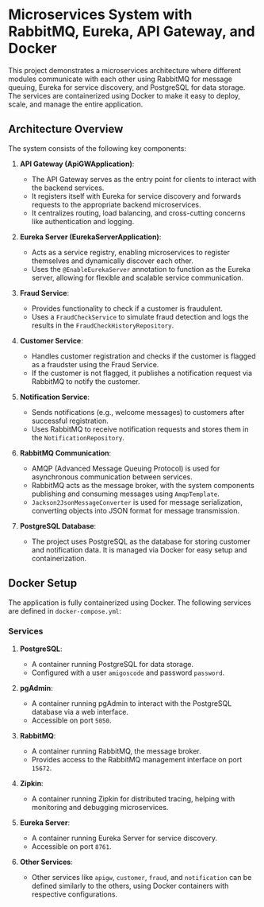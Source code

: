 # Microservices System with RabbitMQ, Eureka, API Gateway, and Docker

This project demonstrates a microservices architecture where different modules communicate with each other using RabbitMQ for message queuing, Eureka for service discovery, and PostgreSQL for data storage. The services are containerized using Docker to make it easy to deploy, scale, and manage the entire application.

## Architecture Overview

The system consists of the following key components:

1. **API Gateway (ApiGWApplication)**:
    - The API Gateway serves as the entry point for clients to interact with the backend services.
    - It registers itself with Eureka for service discovery and forwards requests to the appropriate backend microservices.
    - It centralizes routing, load balancing, and cross-cutting concerns like authentication and logging.

2. **Eureka Server (EurekaServerApplication)**:
    - Acts as a service registry, enabling microservices to register themselves and dynamically discover each other.
    - Uses the `@EnableEurekaServer` annotation to function as the Eureka server, allowing for flexible and scalable service communication.

3. **Fraud Service**:
    - Provides functionality to check if a customer is fraudulent.
    - Uses a `FraudCheckService` to simulate fraud detection and logs the results in the `FraudCheckHistoryRepository`.

4. **Customer Service**:
    - Handles customer registration and checks if the customer is flagged as a fraudster using the Fraud Service.
    - If the customer is not flagged, it publishes a notification request via RabbitMQ to notify the customer.

5. **Notification Service**:
    - Sends notifications (e.g., welcome messages) to customers after successful registration.
    - Uses RabbitMQ to receive notification requests and stores them in the `NotificationRepository`.

6. **RabbitMQ Communication**:
    - AMQP (Advanced Message Queuing Protocol) is used for asynchronous communication between services.
    - RabbitMQ acts as the message broker, with the system components publishing and consuming messages using `AmqpTemplate`.
    - `Jackson2JsonMessageConverter` is used for message serialization, converting objects into JSON format for message transmission.

7. **PostgreSQL Database**:
    - The project uses PostgreSQL as the database for storing customer and notification data. It is managed via Docker for easy setup and containerization.

## Docker Setup

The application is fully containerized using Docker. The following services are defined in `docker-compose.yml`:

### Services
1. **PostgreSQL**:
    - A container running PostgreSQL for data storage.
    - Configured with a user `amigoscode` and password `password`.

2. **pgAdmin**:
    - A container running pgAdmin to interact with the PostgreSQL database via a web interface.
    - Accessible on port `5050`.

3. **RabbitMQ**:
    - A container running RabbitMQ, the message broker.
    - Provides access to the RabbitMQ management interface on port `15672`.

4. **Zipkin**:
    - A container running Zipkin for distributed tracing, helping with monitoring and debugging microservices.

5. **Eureka Server**:
    - A container running Eureka Server for service discovery.
    - Accessible on port `8761`.

6. **Other Services**:
    - Other services like `apigw`, `customer`, `fraud`, and `notification` can be defined similarly to the others, using Docker containers with respective configurations.